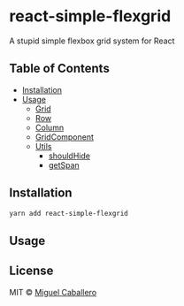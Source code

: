 # react-simple-flexgrid

A stupid simple flexbox grid system for React

## Table of Contents

  * [Installation](#installation)
  * [Usage](#usage)
    * [Grid](#grid)
    * [Row](#grid)
    * [Column](#grid)
    * [GridComponent](#grid-component)
    * [Utils](#utils)
      * [shouldHide](#shouldhide)
      * [getSpan](#getspan)


## Installation

```bash
yarn add react-simple-flexgrid
```

## Usage


## License

MIT © [Miguel Caballero](https://github.com/mcabs3)
